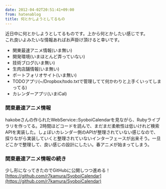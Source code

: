 ```yaml
---
date: 2012-04-02T20:51:41+09:00
from: hatenablog
title: 何とかしようとしてるもの
---
```

近日中に何とかしようとしてるものです。上から何とかしたい感じです。  
これ良いよみたいな情報あればお声掛け頂けると幸いです。

- 関東最速アニメ情報(いま無い)
- 開発環境(いまほとんど弄っていない)
- 技術ブログ(いま無い)
- 生肉店舗情報(いま無い)
- ポートフォリオサイト(いま無い)
- TODOアプリ(~/Dropbox/todo.txtで管理してて何かわりと上手くいってしまってる)
- カレンダーアプリ(いまiCal)

### 関東最速アニメ情報

hakobeさんの作られたWebService::SyoboiCalendarを見ながら、Rubyライブラリを作ってる。2時間ほどコードを読んで、まだまだ柔軟性は低いけれど検索APIを実装した。しょぼいカレンダー側のAPIが整理されていない感じなので、探りながら実装していくと整理されていないインターフェースが出来そう。一旦どこかで整理して、良い感じの設計にしたい。春アニメが始まってしまう。

### 関東最速アニメ情報の続き

少し形になってきたのでGitHubに公開しつつ進める！  
[https://github.com/r7kamura/SyoboiCalendar](https://github.com/r7kamura/SyoboiCalendar)

